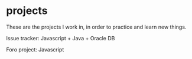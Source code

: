 # projects

These are the projects I work in, in order to practice and learn new things.



Issue tracker: Javascript + Java + Oracle DB

Foro project: Javascript
